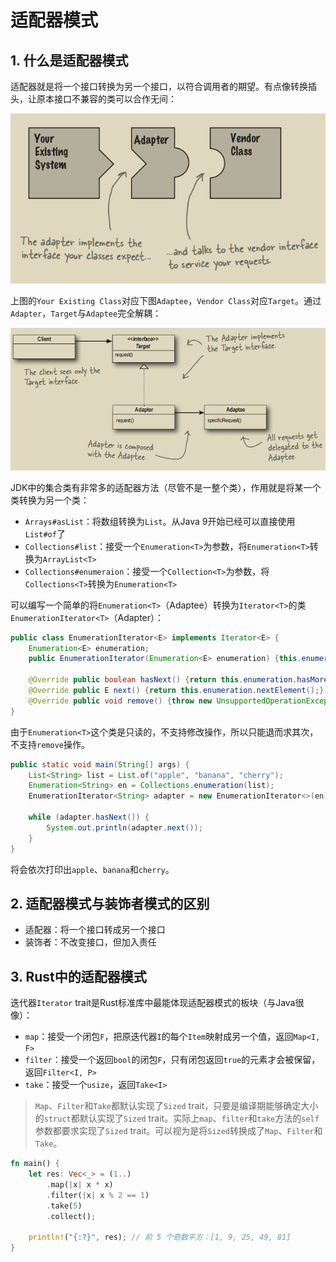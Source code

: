 # 适配器模式

## 1. 什么是适配器模式
适配器就是将一个接口转换为另一个接口，以符合调用者的期望。有点像转换插头，让原本接口不兼容的类可以合作无间：

![adapter_vivid.png](pic/adapter_vivid.png)

上图的`Your Existing Class`对应下图`Adaptee`，`Vendor Class`对应`Target`。通过`Adapter`，`Target`与`Adaptee`完全解耦：

![adapter_uml.png](pic/adapter_uml.png)

JDK中的集合类有非常多的适配器方法（尽管不是一整个类），作用就是将某一个类转换为另一个类：
- `Arrays#asList`：将数组转换为`List`。从Java 9开始已经可以直接使用`List#of`了
- `Collections#list`：接受一个`Enumeration<T>`为参数，将`Enumeration<T>`转换为`ArrayList<T>`
- `Collections#enumeraion`：接受一个`Collection<T>`为参数，将`Collections<T>`转换为`Enumeration<T>`

可以编写一个简单的将`Enumeration<T>`（Adaptee）转换为`Iterator<T>`的类`EnumerationIterator<T>`（Adapter）：
```java
public class EnumerationIterator<E> implements Iterator<E> {
    Enumeration<E> enumeration;
    public EnumerationIterator(Enumeration<E> enumeration) {this.enumeration = enumeration;}

    @Override public boolean hasNext() {return this.enumeration.hasMoreElements();}
    @Override public E next() {return this.enumeration.nextElement();}
    @Override public void remove() {throw new UnsupportedOperationException();}
}
```
由于`Enumeration<T>`这个类是只读的，不支持修改操作，所以只能退而求其次，不支持`remove`操作。
```java
public static void main(String[] args) {
    List<String> list = List.of("apple", "banana", "cherry");
    Enumeration<String> en = Collections.enumeration(list);
    EnumerationIterator<String> adapter = new EnumerationIterator<>(en);
    
    while (adapter.hasNext()) {
        System.out.println(adapter.next());
    }
}
```
将会依次打印出`apple`、`banana`和`cherry`。

## 2. 适配器模式与装饰者模式的区别
- 适配器：将一个接口转成另一个接口
- 装饰者：不改变接口，但加入责任

## 3. Rust中的适配器模式
迭代器`Iterator` trait是Rust标准库中最能体现适配器模式的板块（与Java很像）：
- `map`：接受一个闭包`F`，把原迭代器`I`的每个`Item`映射成另一个值，返回`Map<I, F>`
- `filter`：接受一个返回`bool`的闭包`F`，只有闭包返回`true`的元素才会被保留，返回`Filter<I, P>`
- `take`：接受一个`usize`，返回`Take<I>`
> `Map`、`Filter`和`Take`都默认实现了`Sized` trait，只要是编译期能够确定大小的`struct`都默认实现了`Sized` trait。实际上`map`、`filter`和`take`方法的`self`参数都要求实现了`Sized` trait。可以视为是将`Sized`转换成了`Map`、`Filter`和`Take`。
```rust
fn main() {
    let res: Vec<_> = (1..)
        .map(|x| x * x)
        .filter(|x| x % 2 == 1)
        .take(5)
        .collect();

    println!("{:?}", res); // 前 5 个奇数平方：[1, 9, 25, 49, 81]
}
```